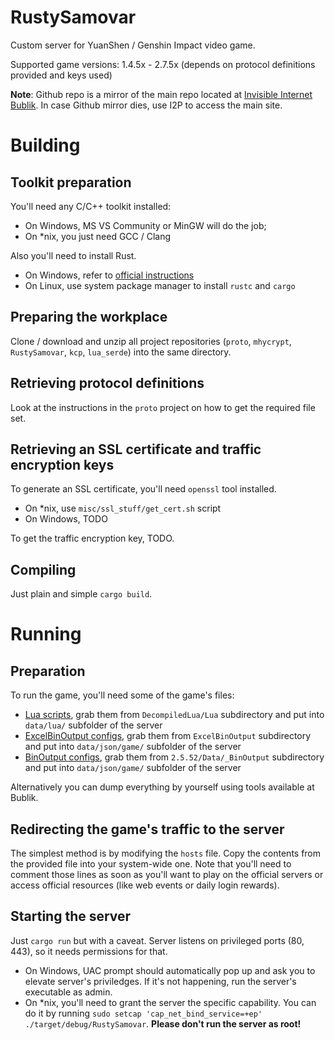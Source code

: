 RustySamovar
===============================
Custom server for YuanShen / Genshin Impact video game.

Supported game versions: 1.4.5x - 2.7.5x (depends on protocol definitions provided and keys used)

**Note**: Github repo is a mirror of the main repo located at [Invisible Internet Bublik](http://bublik.i2p). 
In case Github mirror dies, use I2P to access the main site.

# Building

## Toolkit preparation

You'll need any C/C++ toolkit installed:

- On Windows, MS VS Community or MinGW will do the job;
- On *nix, you just need GCC / Clang

Also you'll need to install Rust.

- On Windows, refer to [official instructions](https://www.rust-lang.org/tools/install)
- On Linux, use system package manager to install `rustc` and `cargo`

## Preparing the workplace

Clone / download and unzip all project repositories (`proto`, `mhycrypt`, `RustySamovar`, `kcp`, `lua_serde`) into the same directory.

## Retrieving protocol definitions

Look at the instructions in the `proto` project on how to get the required file set.

## Retrieving an SSL certificate and traffic encryption keys

To generate an SSL certificate, you'll need `openssl` tool installed.

- On *nix, use `misc/ssl_stuff/get_cert.sh` script
- On Windows, TODO

To get the traffic encryption key, TODO.

## Compiling

Just plain and simple `cargo build`.

# Running

## Preparation

To run the game, you'll need some of the game's files:

- [Lua scripts](https://github.com/14eyes/YSLua), grab them from `DecompiledLua/Lua` subdirectory and put into `data/lua/` subfolder of
  the server
- [ExcelBinOutput configs](https://github.com/Dimbreath/GenshinData), grab them from `ExcelBinOutput` subdirectory and put into
  `data/json/game/` subfolder of the server
- [BinOutput configs](https://github.com/radioegor146/gi-bin-output), grab them from `2.5.52/Data/_BinOutput` subdirectory and put into
  `data/json/game/` subfolder of the server

Alternatively you can dump everything by yourself using tools available at Bublik.

## Redirecting the game's traffic to the server

The simplest method is by modifying the `hosts` file. Copy the contents from the provided file into your system-wide one. 
Note that you'll need to comment those lines as soon as you'll want to play on the official servers or access official 
resources (like web events or daily login rewards).

## Starting the server

Just `cargo run` but with a caveat. Server listens on privileged ports (80, 443), so it needs permissions for that.

- On Windows, UAC prompt should automatically pop up and ask you to elevate server's priviledges. If it's not happening, run the server's
  executable as admin.
- On *nix, you'll need to grant the server the specific capability. You can do it by running `sudo setcap 'cap_net_bind_service=+ep' ./target/debug/RustySamovar`. **Please don't run the server as root!**
